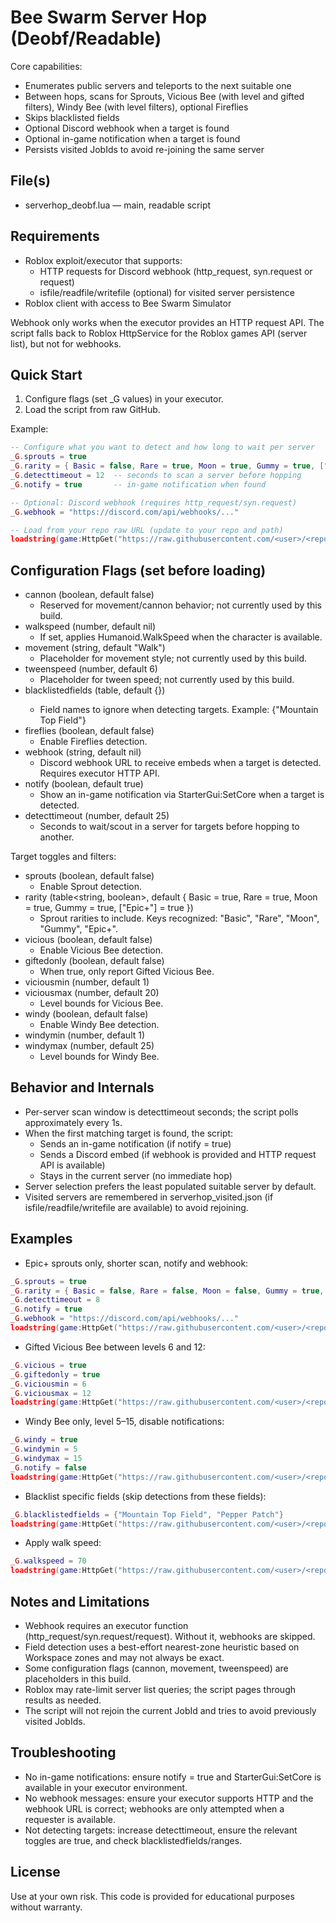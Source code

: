 # Bee Swarm Server Hop (Deobf/Readable)


Core capabilities:
- Enumerates public servers and teleports to the next suitable one
- Between hops, scans for Sprouts, Vicious Bee (with level and gifted filters), Windy Bee (with level filters), optional Fireflies
- Skips blacklisted fields
- Optional Discord webhook when a target is found
- Optional in-game notification when a target is found
- Persists visited JobIds to avoid re-joining the same server


## File(s)
- serverhop_deobf.lua — main, readable script


## Requirements
- Roblox exploit/executor that supports:
  - HTTP requests for Discord webhook (http_request, syn.request or request)
  - isfile/readfile/writefile (optional) for visited server persistence
- Roblox client with access to Bee Swarm Simulator

Webhook only works when the executor provides an HTTP request API. The script falls back to Roblox HttpService for the Roblox games API (server list), but not for webhooks.


## Quick Start
1) Configure flags (set _G values) in your executor.
2) Load the script from raw GitHub.

Example:

```lua
-- Configure what you want to detect and how long to wait per server
_G.sprouts = true
_G.rarity = { Basic = false, Rare = true, Moon = true, Gummy = true, ["Epic+"] = true }
_G.detecttimeout = 12  -- seconds to scan a server before hopping
_G.notify = true       -- in-game notification when found

-- Optional: Discord webhook (requires http_request/syn.request)
_G.webhook = "https://discord.com/api/webhooks/..."

-- Load from your repo raw URL (update to your repo and path)
loadstring(game:HttpGet("https://raw.githubusercontent.com/<user>/<repo>/main/serverhop_deobf.lua"))()
```


## Configuration Flags (set before loading)
- cannon (boolean, default false)
  - Reserved for movement/cannon behavior; not currently used by this build.
- walkspeed (number, default nil)
  - If set, applies Humanoid.WalkSpeed when the character is available.
- movement (string, default "Walk")
  - Placeholder for movement style; not currently used by this build.
- tweenspeed (number, default 6)
  - Placeholder for tween speed; not currently used by this build.
- blacklistedfields (table<string>, default {})
  - Field names to ignore when detecting targets. Example: {"Mountain Top Field"}
- fireflies (boolean, default false)
  - Enable Fireflies detection.
- webhook (string, default nil)
  - Discord webhook URL to receive embeds when a target is detected. Requires executor HTTP API.
- notify (boolean, default true)
  - Show an in-game notification via StarterGui:SetCore when a target is detected.
- detecttimeout (number, default 25)
  - Seconds to wait/scout in a server for targets before hopping to another.

Target toggles and filters:
- sprouts (boolean, default false)
  - Enable Sprout detection.
- rarity (table<string, boolean>, default { Basic = true, Rare = true, Moon = true, Gummy = true, ["Epic+"] = true })
  - Sprout rarities to include. Keys recognized: "Basic", "Rare", "Moon", "Gummy", "Epic+".
- vicious (boolean, default false)
  - Enable Vicious Bee detection.
- giftedonly (boolean, default false)
  - When true, only report Gifted Vicious Bee.
- viciousmin (number, default 1)
- viciousmax (number, default 20)
  - Level bounds for Vicious Bee.
- windy (boolean, default false)
  - Enable Windy Bee detection.
- windymin (number, default 1)
- windymax (number, default 25)
  - Level bounds for Windy Bee.


## Behavior and Internals
- Per-server scan window is detecttimeout seconds; the script polls approximately every 1s.
- When the first matching target is found, the script:
  - Sends an in-game notification (if notify = true)
  - Sends a Discord embed (if webhook is provided and HTTP request API is available)
  - Stays in the current server (no immediate hop)
- Server selection prefers the least populated suitable server by default.
- Visited servers are remembered in serverhop_visited.json (if isfile/readfile/writefile are available) to avoid rejoining.


## Examples
- Epic+ sprouts only, shorter scan, notify and webhook:
```lua
_G.sprouts = true
_G.rarity = { Basic = false, Rare = false, Moon = false, Gummy = true, ["Epic+"] = true }
_G.detecttimeout = 8
_G.notify = true
_G.webhook = "https://discord.com/api/webhooks/..."
loadstring(game:HttpGet("https://raw.githubusercontent.com/<user>/<repo>/main/serverhop_deobf.lua"))()
```

- Gifted Vicious Bee between levels 6 and 12:
```lua
_G.vicious = true
_G.giftedonly = true
_G.viciousmin = 6
_G.viciousmax = 12
loadstring(game:HttpGet("https://raw.githubusercontent.com/<user>/<repo>/main/serverhop_deobf.lua"))()
```

- Windy Bee only, level 5–15, disable notifications:
```lua
_G.windy = true
_G.windymin = 5
_G.windymax = 15
_G.notify = false
loadstring(game:HttpGet("https://raw.githubusercontent.com/<user>/<repo>/main/serverhop_deobf.lua"))()
```

- Blacklist specific fields (skip detections from these fields):
```lua
_G.blacklistedfields = {"Mountain Top Field", "Pepper Patch"}
loadstring(game:HttpGet("https://raw.githubusercontent.com/<user>/<repo>/main/serverhop_deobf.lua"))()
```

- Apply walk speed:
```lua
_G.walkspeed = 70
loadstring(game:HttpGet("https://raw.githubusercontent.com/<user>/<repo>/main/serverhop_deobf.lua"))()
```


## Notes and Limitations
- Webhook requires an executor function (http_request/syn.request/request). Without it, webhooks are skipped.
- Field detection uses a best-effort nearest-zone heuristic based on Workspace zones and may not always be exact.
- Some configuration flags (cannon, movement, tweenspeed) are placeholders in this build.
- Roblox may rate-limit server list queries; the script pages through results as needed.
- The script will not rejoin the current JobId and tries to avoid previously visited JobIds.


## Troubleshooting
- No in-game notifications: ensure notify = true and StarterGui:SetCore is available in your executor environment.
- No webhook messages: ensure your executor supports HTTP and the webhook URL is correct; webhooks are only attempted when a requester is available.
- Not detecting targets: increase detecttimeout, ensure the relevant toggles are true, and check blacklistedfields/ranges.


## License
Use at your own risk. This code is provided for educational purposes without warranty.
